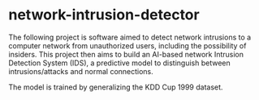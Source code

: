 # network-intrusion-detector
The following project is software aimed to detect network intrusions to a computer network from unauthorized users, including the possibility of insiders. This project then aims to build an AI-based network Intrusion Detection System (IDS), a predictive model to distinguish between intrusions/attacks and normal connections.

The model is trained by generalizing the KDD Cup 1999 dataset.

